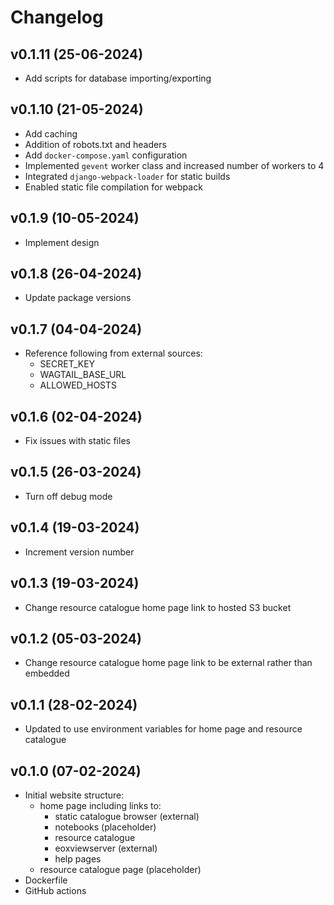 # Changelog

## v0.1.11 (25-06-2024)

- Add scripts for database importing/exporting


## v0.1.10 (21-05-2024)

- Add caching
- Addition of robots.txt and headers
- Add `docker-compose.yaml` configuration
- Implemented `gevent` worker class and increased number of workers to 4
- Integrated `django-webpack-loader` for static builds
- Enabled static file compilation for webpack

## v0.1.9 (10-05-2024)

- Implement design

## v0.1.8 (26-04-2024)
- Update package versions

## v0.1.7 (04-04-2024)
- Reference following from external sources:
  - SECRET_KEY
  - WAGTAIL_BASE_URL
  - ALLOWED_HOSTS

## v0.1.6 (02-04-2024)

- Fix issues with static files

## v0.1.5 (26-03-2024)

- Turn off debug mode

## v0.1.4 (19-03-2024)

- Increment version number

## v0.1.3 (19-03-2024)

- Change resource catalogue home page link to hosted S3 bucket

## v0.1.2 (05-03-2024)

- Change resource catalogue home page link to be external rather than embedded

## v0.1.1 (28-02-2024)

- Updated to use environment variables for home page and resource catalogue


## v0.1.0 (07-02-2024)

- Initial website structure:
  - home page including links to:
    - static catalogue browser (external)
    - notebooks (placeholder)
    - resource catalogue
    - eoxviewserver (external)
    - help pages
  - resource catalogue page (placeholder)
- Dockerfile
- GitHub actions
